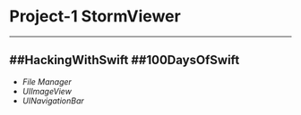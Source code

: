 # Project-1 StormViewer
---
##HackingWithSwift
##100DaysOfSwift
---
- *File Manager*
- *UIImageView*
- *UINavigationBar*
